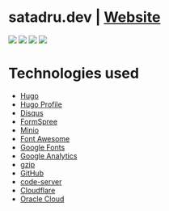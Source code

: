 # satadru.dev | [Website](https://satadru.dev)

![](https://github.com/satadru97/satadru.dev/actions/workflows/deploy.yaml/badge.svg)
![](https://up.satadru.dev/api/badge/1/status?upColor=%2332C955&style=flat-square) 
![](https://up.satadru.dev/api/badge/1/uptime?color=%2332C955&style=flat-square)
![](https://up.satadru.dev/api/badge/1/cert-exp?upColor=%2332C955&style=flat-square)

# Technologies used
- [Hugo](https://gohugo.io/)
- [Hugo Profile](https://github.com/gurusabarish/hugo-profile)
- [Disqus](https://disqus.com/)
- [FormSpree](https://formspree.io/)
- [Minio](https://min.io/)
- [Font Awesome](https://fontawesome.com/)
- [Google Fonts](https://fonts.google.com/)
- [Google Analytics](https://marketingplatform.google.com/about/analytics)
- [gzip](https://www.gzip.org/)
- [GitHub](https://github.com/)
- [code-server](https://github.com/coder/code-server)
- [Cloudflare](https://www.cloudflare.com/)
- [Oracle Cloud](https://www.oracle.com/in/cloud/)